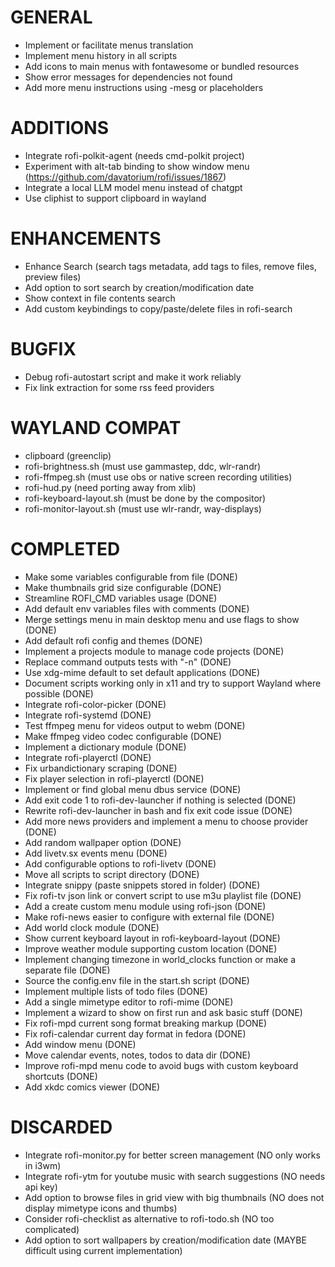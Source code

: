 # GENERAL
- Implement or facilitate menus translation
- Implement menu history in all scripts
- Add icons to main menus with fontawesome or bundled resources
- Show error messages for dependencies not found
- Add more menu instructions using -mesg or placeholders

# ADDITIONS
- Integrate rofi-polkit-agent (needs cmd-polkit project)
- Experiment with alt-tab binding to show window menu (https://github.com/davatorium/rofi/issues/1867)
- Integrate a local LLM model menu instead of chatgpt
- Use cliphist to support clipboard in wayland

# ENHANCEMENTS
- Enhance Search (search tags metadata, add tags to files, remove files, preview files)
- Add option to sort search by creation/modification date
- Show context in file contents search
- Add custom keybindings to copy/paste/delete files in rofi-search

# BUGFIX
- Debug rofi-autostart script and make it work reliably
- Fix link extraction for some rss feed providers

# WAYLAND COMPAT
- clipboard (greenclip)
- rofi-brightness.sh (must use gammastep, ddc, wlr-randr)
- rofi-ffmpeg.sh (must use obs or native screen recording utilities)
- rofi-hud.py (need porting away from xlib)
- rofi-keyboard-layout.sh (must be done by the compositor)
- rofi-monitor-layout.sh (must use wlr-randr, way-displays)

# COMPLETED
- Make some variables configurable from file (DONE)
- Make thumbnails grid size configurable (DONE)
- Streamline ROFI_CMD variables usage (DONE)
- Add default env variables files with comments (DONE)
- Merge settings menu in main desktop menu and use flags to show (DONE)
- Add default rofi config and themes (DONE)
- Implement a projects module to manage code projects (DONE)
- Replace command outputs tests with "-n" (DONE)
- Use xdg-mime default to set default applications (DONE)
- Document scripts working only in x11 and try to support Wayland where possible (DONE)
- Integrate rofi-color-picker (DONE)
- Integrate rofi-systemd (DONE)
- Test ffmpeg menu for videos output to webm (DONE)
- Make ffmpeg video codec configurable (DONE)
- Implement a dictionary module (DONE)
- Integrate rofi-playerctl (DONE)
- Fix urbandictionary scraping (DONE)
- Fix player selection in rofi-playerctl (DONE)
- Implement or find global menu dbus service (DONE)
- Add exit code 1 to rofi-dev-launcher if nothing is selected (DONE)
- Rewrite rofi-dev-launcher in bash and fix exit code issue (DONE)
- Add more news providers and implement a menu to choose provider (DONE)
- Add random wallpaper option (DONE)
- Add livetv.sx events menu (DONE)
- Add configurable options to rofi-livetv (DONE)
- Move all scripts to script directory (DONE)
- Integrate snippy (paste snippets stored in folder) (DONE)
- Fix rofi-tv json link or convert script to use m3u playlist file (DONE)
- Add a create custom menu module using rofi-json (DONE)
- Make rofi-news easier to configure with external file (DONE)
- Add world clock module (DONE)
- Show current keyboard layout in rofi-keyboard-layout (DONE)
- Improve weather module supporting custom location (DONE)
- Implement changing timezone in world_clocks function or make a separate file (DONE)
- Source the config.env file in the start.sh script (DONE)
- Implement multiple lists of todo files (DONE)
- Add a single mimetype editor to rofi-mime (DONE)
- Implement a wizard to show on first run and ask basic stuff (DONE)
- Fix rofi-mpd current song format breaking markup (DONE)
- Fix rofi-calendar current day format in fedora (DONE)
- Add window menu (DONE)
- Move calendar events, notes, todos to data dir (DONE)
- Improve rofi-mpd menu code to avoid bugs with custom keyboard shortcuts (DONE)
- Add xkdc comics viewer (DONE)

# DISCARDED
- Integrate rofi-monitor.py for better screen management (NO only works in i3wm)
- Integrate rofi-ytm for youtube music with search suggestions (NO needs api key)
- Add option to browse files in grid view with big thumbnails (NO does not display mimetype icons and thumbs)
- Consider rofi-checklist as alternative to rofi-todo.sh (NO too complicated)
- Add option to sort wallpapers by creation/modification date (MAYBE difficult using current implementation)

